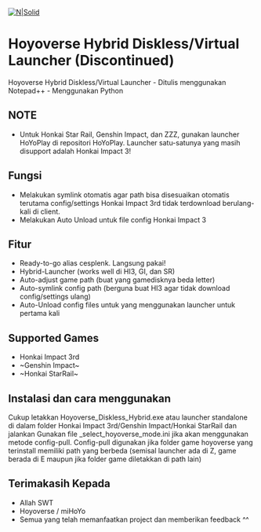 [![N|Solid](https://gamerwk.sgp1.cdn.digitaloceanspaces.com/2022/02/HoyoVerse.jpg)](#)
# Hoyoverse Hybrid Diskless/Virtual Launcher (Discontinued)

Hoyoverse Hybrid Diskless/Virtual Launcher - Ditulis menggunakan Notepad++ - Menggunakan Python

## NOTE

- Untuk Honkai Star Rail, Genshin Impact, dan ZZZ, gunakan launcher HoYoPlay di repositori HoYoPlay. Launcher satu-satunya yang masih disupport adalah Honkai Impact 3!

## Fungsi

- Melakukan symlink otomatis agar path bisa disesuaikan otomatis terutama config/settings Honkai Impact 3rd tidak terdownload berulang-kali di client.
- Melakukan Auto Unload untuk file config Honkai Impact 3


## Fitur

- Ready-to-go alias cesplenk. Langsung pakai!
- Hybrid-Launcher (works well di HI3, GI, dan SR)
- Auto-adjust game path (buat yang gamedisknya beda letter)
- Auto-symlink config path (berguna buat HI3 agar tidak download config/settings ulang)
- Auto-Unload config files untuk yang menggunakan launcher untuk pertama kali

## Supported Games

- Honkai Impact 3rd
- ~Genshin Impact~
- ~Honkai StarRail~

## Instalasi dan cara menggunakan

Cukup letakkan Hoyoverse_Diskless_Hybrid.exe atau launcher standalone di dalam folder Honkai Impact 3rd/Genshin Impact/Honkai StarRail dan jalankan
Gunakan file _select_hoyoverse_mode.ini jika akan menggunakan metode config-pull. Config-pull digunakan jika folder game hoyoverse yang terinstall memiliki path yang berbeda (semisal launcher ada di Z, game berada di E maupun jika folder game diletakkan di path lain)

## Terimakasih Kepada

- Allah SWT
- Hoyoverse / miHoYo
- Semua yang telah memanfaatkan project dan memberikan feedback ^^
